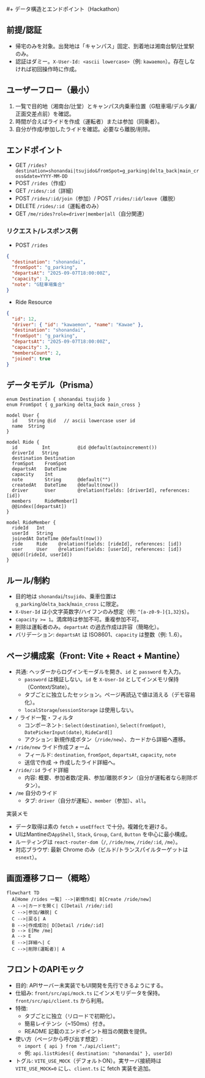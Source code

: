 #+ データ構造とエンドポイント（Hackathon）

## 前提/認証
- 帰宅のみを対象。出発地は「キャンパス」固定、到着地は湘南台駅/辻堂駅のみ。
- 認証はダミー。`X-User-Id: <ascii lowercase>`（例: `kawaemon`）。存在しなければ初回操作時に作成。

## ユーザーフロー（最小）
1) 一覧で目的地（湘南台/辻堂）とキャンパス内乗車位置（G駐車場/デルタ裏/正面交差点前）を確認。
2) 時間が合えばライドを作成（運転者）または参加（同乗者）。
3) 自分が作成/参加したライドを確認。必要なら離脱/削除。

## エンドポイント
- GET `/rides?destination=shonandai|tsujido&fromSpot=g_parking|delta_back|main_cross&date=YYYY-MM-DD`
- POST `/rides`（作成）
- GET `/rides/:id`（詳細）
- POST `/rides/:id/join`（参加）/ POST `/rides/:id/leave`（離脱）
- DELETE `/rides/:id`（運転者のみ）
- GET `/me/rides?role=driver|member|all`（自分関連）

### リクエスト/レスポンス例
- POST `/rides`
```json
{
  "destination": "shonandai",
  "fromSpot": "g_parking",
  "departsAt": "2025-09-07T18:00:00Z",
  "capacity": 3,
  "note": "G駐車場集合"
}
```
- Ride Resource
```json
{
  "id": 12,
  "driver": { "id": "kawaemon", "name": "Kawae" },
  "destination": "shonandai",
  "fromSpot": "g_parking",
  "departsAt": "2025-09-07T18:00:00Z",
  "capacity": 3,
  "membersCount": 2,
  "joined": true
}
```

## データモデル（Prisma）
```prisma
enum Destination { shonandai tsujido }
enum FromSpot { g_parking delta_back main_cross }

model User {
  id    String @id   // ascii lowercase user id
  name  String
}

model Ride {
  id         Int          @id @default(autoincrement())
  driverId   String
  destination Destination
  fromSpot    FromSpot
  departsAt   DateTime
  capacity    Int
  note        String      @default("")
  createdAt   DateTime    @default(now())
  driver      User        @relation(fields: [driverId], references: [id])
  members     RideMember[]
  @@index([departsAt])
}

model RideMember {
  rideId   Int
  userId   String
  joinedAt DateTime @default(now())
  ride     Ride    @relation(fields: [rideId], references: [id])
  user     User    @relation(fields: [userId], references: [id])
  @@id([rideId, userId])
}
```

## ルール/制約
- 目的地は `shonandai`/`tsujido`、乗車位置は `g_parking`/`delta_back`/`main_cross` に限定。
- `X-User-Id` は小文字英数字/ハイフンのみ想定（例: `^[a-z0-9-]{1,32}$`）。
- `capacity >= 1`。満席時は参加不可。重複参加不可。
- 削除は運転者のみ。`departsAt` の過去作成は許容（簡略化）。
- バリデーション: `departsAt` は ISO8601、`capacity` は整数（例: 1..6）。

## ページ構成案（Front: Vite + React + Mantine）
- 共通: ヘッダーからログインモーダルを開き、`id` と `password` を入力。
  - `password` は検証しない。`id` を `X-User-Id` としてインメモリ保持（Context/State）。
  - タブごとに独立したセッション。ページ再読込で値は消える（デモ容易化）。
  - `localStorage`/`sessionStorage` は使用しない。
- `/` ライド一覧・フィルタ
  - コンポーネント: `Select(destination)`, `Select(fromSpot)`, `DatePickerInput(date)`, `RideCard[]`
  - アクション: 新規作成ボタン（`/ride/new`）、カードから詳細へ遷移。
- `/ride/new` ライド作成フォーム
  - フィールド: `destination`, `fromSpot`, `departsAt`, `capacity`, `note`
  - 送信で作成 → 作成したライド詳細へ。
- `/ride/:id` ライド詳細
  - 内容: 概要、参加者数/定員、参加/離脱ボタン（自分が運転者なら削除ボタン）。
- `/me` 自分のライド
  - タブ: `driver`（自分が運転）、`member`（参加）、`all`。

実装メモ
- データ取得は素の `fetch` + `useEffect` で十分。複雑化を避ける。
- UIはMantineの`AppShell`, `Stack`, `Group`, `Card`, `Button` を中心に最小構成。
- ルーティングは `react-router-dom`（`/`, `/ride/new`, `/ride/:id`, `/me`）。
 - 対応ブラウザ: 最新 Chrome のみ（ビルド/トランスパイルターゲットは `esnext`）。

## 画面遷移フロー（概略）
```mermaid
flowchart TD
  A[Home /rides 一覧] -->|新規作成| B[Create /ride/new]
  A -->|カードを開く| C[Detail /ride/:id]
  C -->|参加/離脱| C
  C -->|戻る| A
  B -->|作成成功| D[Detail /ride/:id]
  D --> E[Me /me]
  A --> E
  E -->|詳細へ| C
  C -->|削除(運転者)| A
```

## フロントのAPIモック
- 目的: APIサーバー未実装でもUI開発を先行できるようにする。
- 仕組み: `front/src/api/mock.ts` にインメモリデータを保持。`front/src/api/client.ts` から利用。
- 特徴:
  - タブごとに独立（リロードで初期化）。
  - 簡易レイテンシ（~150ms）付き。
  - README 記載のエンドポイント相当の関数を提供。
- 使い方（ページから呼び出す想定）:
  - `import { api } from "./api/client";`
  - 例: `api.listRides({ destination: "shonandai" }, userId)`
- トグル: `VITE_USE_MOCK`（デフォルトON）。実サーバ接続時は `VITE_USE_MOCK=0` にし、`client.ts` に fetch 実装を追加。
